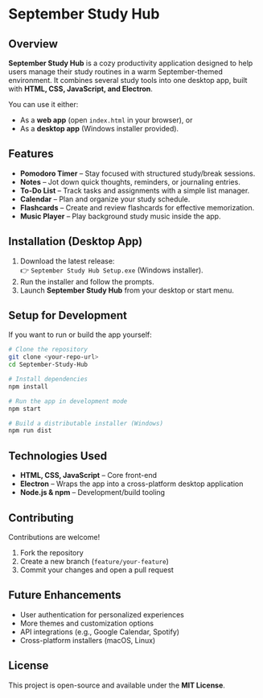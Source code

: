 # September Study Hub

## Overview
**September Study Hub** is a cozy productivity application designed to help users manage their study routines in a warm September-themed environment. It combines several study tools into one desktop app, built with **HTML, CSS, JavaScript, and Electron**.

You can use it either:
- As a **web app** (open `index.html` in your browser), or  
- As a **desktop app** (Windows installer provided).  

## Features
- **Pomodoro Timer** – Stay focused with structured study/break sessions.  
- **Notes** – Jot down quick thoughts, reminders, or journaling entries.  
- **To-Do List** – Track tasks and assignments with a simple list manager.  
- **Calendar** – Plan and organize your study schedule.  
- **Flashcards** – Create and review flashcards for effective memorization.  
- **Music Player** – Play background study music inside the app.  

## Installation (Desktop App)
1. Download the latest release:  
   👉 `September Study Hub Setup.exe` (Windows installer).  
2. Run the installer and follow the prompts.  
3. Launch **September Study Hub** from your desktop or start menu.  

## Setup for Development
If you want to run or build the app yourself:

```bash
# Clone the repository
git clone <your-repo-url>
cd September-Study-Hub

# Install dependencies
npm install

# Run the app in development mode
npm start

# Build a distributable installer (Windows)
npm run dist
````

## Technologies Used

* **HTML, CSS, JavaScript** – Core front-end
* **Electron** – Wraps the app into a cross-platform desktop application
* **Node.js & npm** – Development/build tooling

## Contributing

Contributions are welcome!

1. Fork the repository
2. Create a new branch (`feature/your-feature`)
3. Commit your changes and open a pull request

## Future Enhancements

* User authentication for personalized experiences
* More themes and customization options
* API integrations (e.g., Google Calendar, Spotify)
* Cross-platform installers (macOS, Linux)

## License

This project is open-source and available under the **MIT License**.

